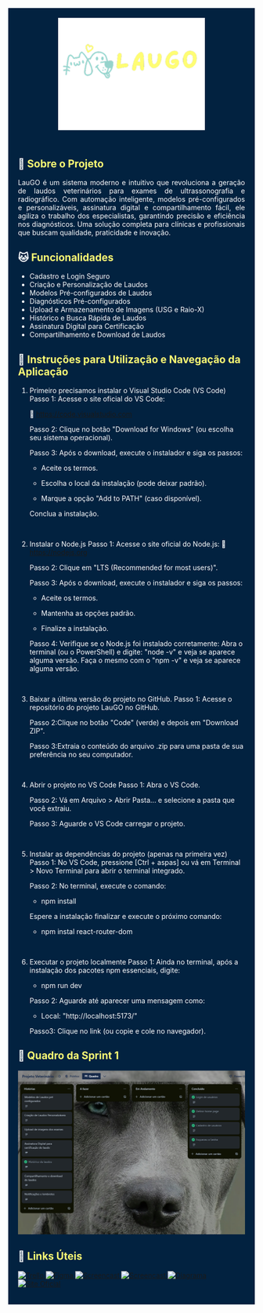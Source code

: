 <div style="background-color: #022240; color: white; padding: 20px 0; border-radius: 0;">
  <div align="center">
    <img src="./assets-imgs/logo-laugo.png" alt="LAUGO" width="300"/>
  </div>
</div>

<div style="background-color: #022240; color: white; padding: 20px; border-radius: 0; margin-top: -16px;">

## 🐶 <span style="color: #FFFD74;">Sobre o Projeto</span>
<p style="text-align: justify;">LauGO é um sistema moderno e intuitivo que revoluciona a geração de laudos veterinários para exames de ultrassonografia e radiográfico. Com automação inteligente, modelos pré-configurados e personalizáveis, assinatura digital e compartilhamento fácil, ele agiliza o trabalho dos especialistas, garantindo precisão e eficiência nos diagnósticos. Uma solução completa para clínicas e profissionais que buscam qualidade, praticidade e inovação.</p>

## 🐱 <span style="color: #FFFD74;">Funcionalidades
- Cadastro e Login Seguro
- Criação e Personalização de Laudos
- Modelos Pré-configurados de Laudos
- Diagnósticos Pré-configurados
- Upload e Armazenamento de Imagens (USG e Raio-X)
- Histórico e Busca Rápida de Laudos
- Assinatura Digital para Certificação
- Compartilhamento e Download de Laudos

## 🐰 <span style="color: #FFFD74;">Instruções para Utilização e Navegação da Aplicação

1. Primeiro precisamos instalar o Visual Studio Code (VS Code)
    Passo 1: Acesse o site oficial do VS Code: 

    🔗 https://code.visualstudio.com

    Passo 2: Clique no botão "Download for Windows" (ou escolha seu sistema operacional).

    Passo 3: Após o download, execute o instalador e siga os passos:

    - Aceite os termos.

    - Escolha o local da instalação (pode deixar padrão).

    - Marque a opção "Add to PATH" (caso disponível).
    
    Conclua a instalação.

<br>

2. Instalar o Node.js
    Passo 1: Acesse o site oficial do Node.js:
    🔗 https://nodejs.org

    Passo 2: Clique em "LTS (Recommended for most users)".

    Passo 3: Após o download, execute o instalador e siga os passos:

    - Aceite os termos.

    - Mantenha as opções padrão.

    - Finalize a instalação.

    Passo 4: Verifique se o Node.js foi instalado corretamente:
    Abra o terminal (ou o PowerShell) e digite: "node -v" e veja se aparece alguma versão. Faça o mesmo com o "npm -v" e veja se aparece alguma versão.

<br>

3. Baixar a última versão do projeto no GitHub.
    Passo 1: Acesse o repositório do projeto LauGO no GitHub.

    Passo 2:Clique no botão "Code" (verde) e depois em "Download ZIP".

    Passo 3:Extraia o conteúdo do arquivo .zip para uma pasta de sua preferência no seu computador.

<br>

4.  Abrir o projeto no VS Code
    Passo 1: Abra o VS Code.

    Passo 2: Vá em Arquivo > Abrir Pasta... e selecione a pasta que você extraiu.

    Passo 3: Aguarde o VS Code carregar o projeto.

<br>

5.  Instalar as dependências do projeto (apenas na primeira vez)
    Passo 1: No VS Code, pressione [Ctrl + aspas] ou vá em Terminal > Novo Terminal para abrir o terminal integrado.

    Passo 2: No terminal, execute o comando:
    - npm install

    Espere a instalação finalizar e execute o próximo comando:
    - npm instal react-router-dom

<br>

6.  Executar o projeto localmente
    Passo 1: Ainda no terminal, após a instalação dos pacotes npm essenciais, digite:
    - npm run dev

    Passo 2: Aguarde até aparecer uma mensagem como:
    - Local: "http://localhost:5173/"

    Passo3: Clique no link (ou copie e cole no navegador).  



## 🦊 <span style="color: #FFFD74;">Quadro da Sprint 1

<img src="./assets-imgs/sprint1.png" alt="sprint1">


## 🐹 <span style="color: #FFFD74;">Links Úteis

<p align="left">
  <a href="https://trello.com/b/IUtaF52f/projeto-veterin%C3%A1rio" target="_blank">
    <img src="https://img.shields.io/badge/📋_Trello-0052CC?style=for-the-badge&logo=trello&logoColor=white&labelColor=011a33" alt="Trello">
  </a>
  <a href="https://www.figma.com/proto/minaFnN64nLJ4tbQGkIPlB/Veterinário" target="_blank">
    <img src="https://img.shields.io/badge/🎨_Figma-F24E1E?style=for-the-badge&logo=figma&logoColor=white&labelColor=011a33" alt="Figma">
  </a>
  <a href="https://drive.google.com/drive/folders/1wtBQ6A5JkJ8RtelawPbqpWjJaJh6fk8c?usp=sharing" target="_blank">
    <img src="https://img.shields.io/badge/🎬_Screencast-8A2BE2?style=for-the-badge&logo=video&logoColor=white&labelColor=011a33" alt="Screencast">
  </a>
  <a href="https://drive.google.com/drive/folders/1BTqpoHGNw4Lb7r32aXmO1HxVFtWV3uJ0?usp=sharing" target="_blank">
    <img src="https://img.shields.io/badge/🎬_Screencast WebSite-8A2BE2?style=for-the-badge&logo=video&logoColor=white&labelColor=011a33" alt="Screencast">
  </a>
  <a href="https://miro.com/welcomeonboard/RlJQbWp0emFhQzJ2OXZ0dFVXeHI0VjVraVUyR1NEK0NkNkN1MlFCWkNhVWcyKzhadjhGT3dqZytOMWVIRnF3elE5SGhTd0NuanMycEdmc28vTHJwOUd1cFFvR2pMZFE1aHRXU2laVW52TGVMY2hkZHduaStlMXJ2ZXhYZWxCRFVyVmtkMG5hNDA3dVlncnBvRVB2ZXBnPT0hdjE=?share_link_id=442687372240" target="_blank">
    <img src="https://img.shields.io/badge/📝_Diagrama-FFFD74?style=for-the-badge&logo=video&logoColor=white&labelColor=011a33" alt="Diagrama">
  </a>
  <a href="https://link-para-site.com" target="_blank">
    <img src="https://img.shields.io/badge/🌐_Site_Oficial-4dabf7?style=for-the-badge&labelColor=011a33" alt="Site Oficial">
  </a>
</p>

</div>